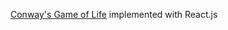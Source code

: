[Conway's Game of Life](https://en.wikipedia.org/wiki/Conway%27s_Game_of_Life) implemented with React.js
